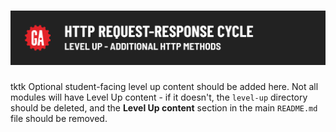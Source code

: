 # ![HTTP Request Response Cycle - Level Up - tktk Microlesson Name](./assets/hero.png)

tktk Optional student-facing level up content should be added here. Not all modules will have Level Up content - if it doesn't, the `level-up` directory should be deleted, and the **Level Up content** section in the main `README.md` file should be removed.
